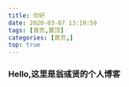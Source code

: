```yaml
---
title: 你好
date: 2020-03-07 13:19:59
tags: [首页,置顶]
categories: [首页,]
top: true
---
```


### Hello,这里是翁彧贤的个人博客
